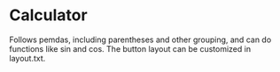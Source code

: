 # Calculator

Follows pemdas, including parentheses and other grouping, and can do functions like sin and cos.
The button layout can be customized in layout.txt.